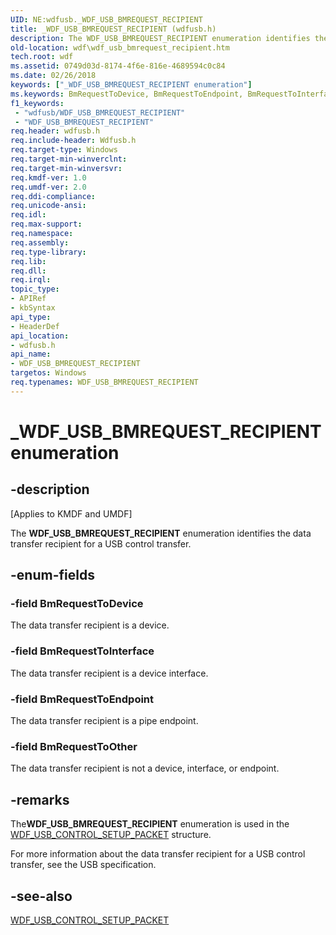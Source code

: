 ```yaml
---
UID: NE:wdfusb._WDF_USB_BMREQUEST_RECIPIENT
title: _WDF_USB_BMREQUEST_RECIPIENT (wdfusb.h)
description: The WDF_USB_BMREQUEST_RECIPIENT enumeration identifies the data transfer recipient for a USB control transfer.
old-location: wdf\wdf_usb_bmrequest_recipient.htm
tech.root: wdf
ms.assetid: 0749d03d-8174-4f6e-816e-4689594c0c84
ms.date: 02/26/2018
keywords: ["_WDF_USB_BMREQUEST_RECIPIENT enumeration"]
ms.keywords: BmRequestToDevice, BmRequestToEndpoint, BmRequestToInterface, BmRequestToOther, DFUsbRef_646fa8bb-2b05-4247-b3e8-01daad8b204e.xml, WDF_USB_BMREQUEST_RECIPIENT, WDF_USB_BMREQUEST_RECIPIENT enumeration, _WDF_USB_BMREQUEST_RECIPIENT, kmdf.wdf_usb_bmrequest_recipient, wdf.wdf_usb_bmrequest_recipient, wdfusb/BmRequestToDevice, wdfusb/BmRequestToEndpoint, wdfusb/BmRequestToInterface, wdfusb/BmRequestToOther, wdfusb/WDF_USB_BMREQUEST_RECIPIENT
f1_keywords:
 - "wdfusb/WDF_USB_BMREQUEST_RECIPIENT"
 - "WDF_USB_BMREQUEST_RECIPIENT"
req.header: wdfusb.h
req.include-header: Wdfusb.h
req.target-type: Windows
req.target-min-winverclnt: 
req.target-min-winversvr: 
req.kmdf-ver: 1.0
req.umdf-ver: 2.0
req.ddi-compliance: 
req.unicode-ansi: 
req.idl: 
req.max-support: 
req.namespace: 
req.assembly: 
req.type-library: 
req.lib: 
req.dll: 
req.irql: 
topic_type:
- APIRef
- kbSyntax
api_type:
- HeaderDef
api_location:
- wdfusb.h
api_name:
- WDF_USB_BMREQUEST_RECIPIENT
targetos: Windows
req.typenames: WDF_USB_BMREQUEST_RECIPIENT
---
```


# _WDF_USB_BMREQUEST_RECIPIENT enumeration


## -description


<p class="CCE_Message">[Applies to KMDF and UMDF]</p>

The <b>WDF_USB_BMREQUEST_RECIPIENT</b> enumeration identifies the data transfer recipient for a USB control transfer. 


## -enum-fields




### -field BmRequestToDevice

The data transfer recipient is a device.


### -field BmRequestToInterface

The data transfer recipient is a device interface.


### -field BmRequestToEndpoint

The data transfer recipient is a pipe endpoint.


### -field BmRequestToOther

The data transfer recipient is not a device, interface, or endpoint.


## -remarks



The<b>WDF_USB_BMREQUEST_RECIPIENT</b> enumeration is used in the <a href="https://docs.microsoft.com/windows-hardware/drivers/ddi/wdfusb/ns-wdfusb-_wdf_usb_control_setup_packet">WDF_USB_CONTROL_SETUP_PACKET</a> structure.

For more information about the data transfer recipient for a USB control transfer, see the USB specification.




## -see-also




<a href="https://docs.microsoft.com/windows-hardware/drivers/ddi/wdfusb/ns-wdfusb-_wdf_usb_control_setup_packet">WDF_USB_CONTROL_SETUP_PACKET</a>
 

 

